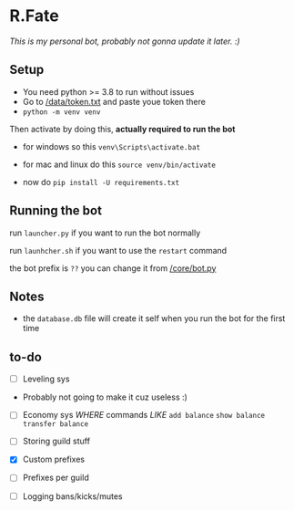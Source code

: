 # R.Fate

*This is my personal bot, probably not gonna update it later. :)*


## Setup
* You need python >= 3.8 to run without issues
* Go to [/data/token.txt](https://github.com/nxtlo/R.Fate/blob/master/data/token.txt) and paste youe token there
* `python -m venv venv`

Then activate by doing this, __actually required to run the bot__

* for windows so this `venv\Scripts\activate.bat`
* for mac and linux do this `source venv/bin/activate`

* now do `pip install -U requirements.txt`

## Running the bot

run `launcher.py` if you want to run the bot normally

run `launhcher.sh` if you want to use the `restart` command

the bot prefix is `??` you can change it from [/core/bot.py](https://github.com/nxtlo/R.Fate/blob/master/core/bot.py)


## Notes 

* the `database.db` file will create it self when you run the bot for the first time

## to-do

- [ ] Leveling sys
 * Probably not going to make it cuz useless :)
 
- [ ] Economy sys _WHERE_ commands _LIKE_ `add balance` `show balance` `transfer balance`

- [ ] Storing guild stuff

- [x] Custom prefixes

- [ ] Prefixes per guild

- [ ] Logging bans/kicks/mutes
